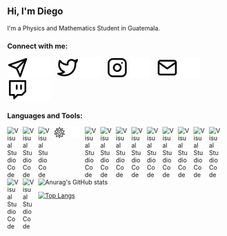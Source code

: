 ## Hi, I'm Diego

I'm a Physics and Mathematics Student in Guatemala.


### Connect with me:
[![telegram](./img/telegram-light.svg)](https://t.me/DSarceno#gh-light-mode-only)
[![telegram](./img/telegram-dark.svg)](https://t.me/DSarceno#gh-dark-mode-only)
&nbsp;&nbsp;
[![twitter](./img/twitter-light.svg)](https://twitter.com/3CR4Zz#gh-light-mode-only)
[![twitter](./img/twitter-dark.svg)](https://twitter.com/3CR4Zz#gh-dark-mode-only)
&nbsp;&nbsp;
[![instagram](./img/instagram-light.svg)](https://www.instagram.com/3c_z.z/#gh-light-mode-only)
[![instagram](./img/instagram-dark.svg)](https://www.instagram.com/3c_z.z/#gh-dark-mode-only)
&nbsp;&nbsp;
[![mail](./img/mail-light.svg)](dsarceno68@gmail.com#gh-light-mode-only "dsarceno68@gmail.com")
[![mail](./img/mail-dark.svg)](dsarceno68@gmail.com#gh-dark-mode-only "dsarceno68@gmail.com")
&nbsp;&nbsp;
[![twitch](./img/twitch-light.svg)](https://twitch.com/newt8ff#gh-light-mode-only)
[![twitch](./img/twitch-dark.svg)](https://twitch.com/newt8ff#gh-dark-mode-only)


### Languages and Tools:
<img align="left" alt="Visual Studio Code" width="26px" src="https://cdn.jsdelivr.net/gh/devicons/devicon/icons/atom/atom-original.svg" style="padding-right:10px;" />
<img align="left" alt="Visual Studio Code" width="26px" src="https://cdn.jsdelivr.net/gh/devicons/devicon/icons/jupyter/jupyter-plain.svg" style="padding-right:10px;" />
<img align="left" alt="Visual Studio Code" width="26px" src="https://cdn.jsdelivr.net/gh/devicons/devicon/icons/python/python-original.svg" style="padding-right:10px;" />
<img align="left" alt="Visual Studio Code" width="26px" src="./img/wolfram-light.svg#gh-light-mode-only" style="padding-right:10px;" />
<img align="left" alt="Visual Studio Code" width="26px" src="./img/wolfram-dark.svg#gh-dark-mode-only" style="padding-right:10px;" />
<img align="left" alt="Visual Studio Code" width="26px" src="https://cdn.jsdelivr.net/gh/devicons/devicon/icons/c/c-original.svg" style="padding-right:10px;" />
<img align="left" alt="Visual Studio Code" width="26px" src="https://cdn.jsdelivr.net/gh/devicons/devicon/icons/django/django-plain.svg" style="padding-right:10px;" />
<img align="left" alt="Visual Studio Code" width="26px" src="https://cdn.jsdelivr.net/gh/devicons/devicon/icons/git/git-original.svg" style="padding-right:10px;" />
<img align="left" alt="Visual Studio Code" width="26px" src="https://cdn.jsdelivr.net/gh/devicons/devicon/icons/github/github-original.svg" style="padding-right:10px;" />
<img align="left" alt="Visual Studio Code" width="26px" src="https://cdn.jsdelivr.net/gh/devicons/devicon/icons/gitlab/gitlab-original.svg" style="padding-right:10px;" />
<img align="left" alt="Visual Studio Code" width="26px" src="https://cdn.jsdelivr.net/gh/devicons/devicon/icons/html5/html5-original.svg" style="padding-right:10px;" />
<img align="left" alt="Visual Studio Code" width="26px" src="https://cdn.jsdelivr.net/gh/devicons/devicon/icons/linux/linux-original.svg" style="padding-right:10px;" />
<img align="left" alt="Visual Studio Code" width="26px" src="https://cdn.jsdelivr.net/gh/devicons/devicon/icons/markdown/markdown-original.svg" style="padding-right:10px;" />
<img align="left" alt="Visual Studio Code" width="26px" src="https://cdn.jsdelivr.net/gh/devicons/devicon/icons/r/r-original.svg" style="padding-right:10px;" />
<img align="left" alt="Visual Studio Code" width="26px" src="https://cdn.jsdelivr.net/gh/devicons/devicon/icons/vim/vim-original.svg" style="padding-right:10px;" />
<img align="left" alt="Visual Studio Code" width="26px" src="https://cdn.jsdelivr.net/gh/devicons/devicon/icons/ubuntu/ubuntu-plain.svg" style="padding-right:10px;" />


<br></br>

![Anurag's GitHub stats](https://github-readme-stats.vercel.app/api?username=DSarceno&show_icons=true&theme=merko&hide_border=True&show_owner=True)


[![Top Langs](https://github-readme-stats.vercel.app/api/top-langs/?username=DSarceno&langs_count=10&theme=merko)](https://github.com/anuraghazra/github-readme-stats)

[twitter]: https://twitter.com/3CR4Zz
[instagram]: https://www.instagram.com/3c_z.z/
[twitch]: twitch.com/newt8ff
[mail]: dsarceno68@gmail.com
[telegram]: t.me/DSarceno
